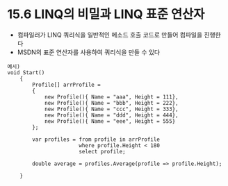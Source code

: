 # 15.6 LINQ의 비밀과 LINQ  표준 연산자
* 컴파일러가 LINQ 쿼리식을 일반적인 메소드 호출 코드로 만들어 컴파일을 진행한다
* MSDN의 표준 연산자를 사용하여 쿼리식을 만들 수 있다

```
예시)
void Start()
    {
		Profile[] arrProfile =
		{
			new Profile(){ Name = "aaa", Height = 111},
			new Profile(){ Name = "bbb", Height = 222},
			new Profile(){ Name = "ccc", Height = 333},
			new Profile(){ Name = "ddd", Height = 444},
			new Profile(){ Name = "eee", Height = 555}
		};

		var profiles = from profile in arrProfile
					   where profile.Height < 180
					   select profile;

		double average = profiles.Average(profile => profile.Height);
	
	}
```
